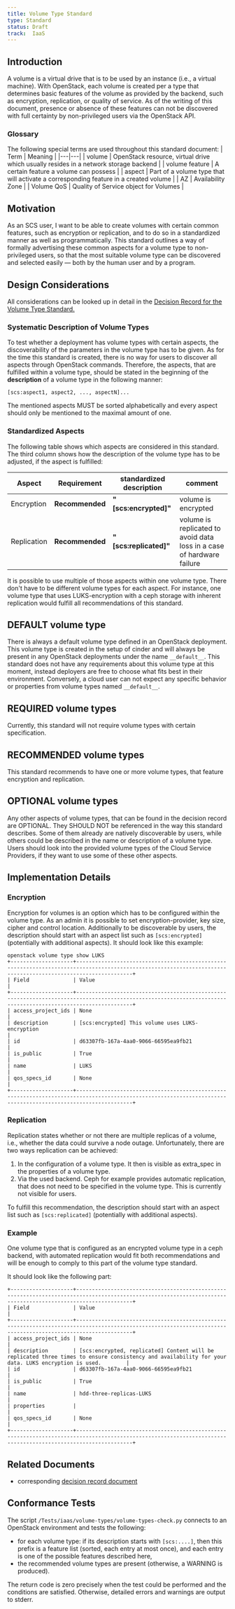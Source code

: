 ```yaml
---
title: Volume Type Standard
type: Standard
status: Draft
track:  IaaS
---
```


## Introduction

A volume is a virtual drive that is to be used by an instance (i.e., a virtual machine). With OpenStack,
each volume is created per a type that determines basic features of the volume as provided by the backend,
such as encryption, replication, or quality of service. As of the writing of this document, presence or absence of these
features can not be discovered with full certainty by non-privileged users via the OpenStack API.

### Glossary

The following special terms are used throughout this standard document:
| Term | Meaning |
|---|---|
| volume | OpenStack resource, virtual drive which usually resides in a network storage backend |
| volume feature | A certain feature a volume can possess |
| aspect | Part of a volume type that will activate a corresponding feature in a created volume |
| AZ | Availability Zone |
| Volume QoS | Quality of Service object for Volumes |

## Motivation

As an SCS user, I want to be able to create volumes with certain common features, such as encryption or
replication, and to do so in a standardized manner as well as programmatically.
This standard outlines a way of formally advertising these common aspects for a volume type to
non-privileged users, so that the most suitable volume type can be discovered and selected easily — both by
the human user and by a program.

## Design Considerations

All considerations can be looked up in detail in the [Decision Record for the Volume Type Standard.](https://github.com/SovereignCloudStack/standards/blob/main/Standards/scs-0111-v1-volume-type-decisions.md)

### Systematic Description of Volume Types

To test whether a deployment has volume types with certain aspects, the discoverability of the parameters in the volume type has to be given. As for the time this standard is created, there is no way for users to discover all aspects through OpenStack commands. Therefore, the aspects, that are fulfilled within a volume type, should be stated in the beginning of the **description** of a volume type in the following manner:

`[scs:aspect1, aspect2, ..., aspectN]...`

The mentioned aspects MUST be sorted alphabetically and every aspect should only be mentioned to the maximal amount of one.

### Standardized Aspects

The following table shows which aspects are considered in this standard. The third column shows how the description of the volume type has to be adjusted, if the aspect is fulfilled:

| Aspect | Requirement | standardized description | comment |
| ---- | ---- | ------ | ------ |
| Encryption | **Recommended** | **"[scs:encrypted]"** | volume is encrypted |
| Replication | **Recommended** | **"[scs:replicated]"** | volume is replicated to avoid data loss in a case of hardware failure |

It is possible to use multiple of those aspects within one volume type. There don't have to be different volume types for each aspect.
For instance, one volume type that uses LUKS-encryption with a ceph storage with inherent replication would fulfill all recommendations of this standard.

## DEFAULT volume type

There is always a default volume type defined in an OpenStack deployment. This volume type is created in the setup of cinder and will always be present in any OpenStack deployments under the name `__default__`. This standard does not have any requirements about this volume type at this moment, instead deployers are free to choose what fits best in their environment. Conversely, a cloud user can not expect any specific behavior or properties from volume types named `__default__`.

## REQUIRED volume types

Currently, this standard will not require volume types with certain specification.

## RECOMMENDED volume types

This standard recommends to have one or more volume types, that feature encryption and replication.

## OPTIONAL volume types

Any other aspects of volume types, that can be found in the decision record are OPTIONAL. They SHOULD NOT be referenced in the way this standard describes. Some of them already are natively discoverable by users, while others could be described in the name or description of a volume type. Users should look into the provided volume types of the Cloud Service Providers, if they want to use some of these other aspects.

## Implementation Details

### Encryption

Encryption for volumes is an option which has to be configured within the volume type. As an admin it is possible to set encryption-provider, key size, cipher and control location. Additionally to be discoverable by users, the description should start with an aspect list such as `[scs:encrypted]` (potentially with additional aspects). It should look like this example:

```text
openstack volume type show LUKS
+--------------------+--------------------------------------------------------------------------------------------------------------------------------------------------------------+
| Field              | Value                                                                                                                                                        |
+--------------------+--------------------------------------------------------------------------------------------------------------------------------------------------------------+
| access_project_ids | None                                                                                                                                                         |
| description        | [scs:encrypted] This volume uses LUKS-encryption                                                                                                             |
| id                 | d63307fb-167a-4aa0-9066-66595ea9fb21                                                                                                                         |
| is_public          | True                                                                                                                                                         |
| name               | LUKS                                                                                                                                                         |
| qos_specs_id       | None                                                                                                                                                         |
+--------------------+--------------------------------------------------------------------------------------------------------------------------------------------------------------+
```

### Replication

Replication states whether or not there are multiple replicas of a volume, i.e., whether the data could survive a node outage. Unfortunately, there are two ways replication can be achieved:

1. In the configuration of a volume type. It then is visible as extra_spec in the properties of a volume type.
2. Via the used backend. Ceph for example provides automatic replication, that does not need to be specified in the volume type. This is currently not visible for users.

To fulfill this recommendation, the description should start with an aspect list such as `[scs:replicated]` (potentially with additional aspects).

### Example

One volume type that is configured as an encrypted volume type in a ceph backend, with automated replication would fit both recommendations and will be enough to comply to this part of the volume type standard.

It should look like the following part:

```text
+--------------------+--------------------------------------------------------------------------------------------------------------------------------------------------------------+
| Field              | Value                                                                                                                                                        |
+--------------------+--------------------------------------------------------------------------------------------------------------------------------------------------------------+
| access_project_ids | None                                                                                                                                                         |
| description        | [scs:encrypted, replicated] Content will be replicated three times to ensure consistency and availability for your data. LUKS encryption is used.        |
| id                 | d63307fb-167a-4aa0-9066-66595ea9fb21                                                                                                                         |
| is_public          | True                                                                                                                                                         |
| name               | hdd-three-replicas-LUKS                                                                                                                                      |
| properties         |                                                                                                                                                              |
| qos_specs_id       | None                                                                                                                                                         |
+--------------------+--------------------------------------------------------------------------------------------------------------------------------------------------------------+
```

## Related Documents

- corresponding [decision record document](https://github.com/SovereignCloudStack/standards/blob/main/Standards/scs-0111-v1-volume-type-decisions.md)

## Conformance Tests

The script `/Tests/iaas/volume-types/volume-types-check.py` connects to an OpenStack environment and tests
the following:

- for each volume type: if its description starts with `[scs:....]`, then this prefix is a feature list
  (sorted, each entry at most once), and each entry is one of the possible features described here,
- the recommended volume types are present (otherwise, a WARNING is produced).

The return code is zero precisely when the test could be performed and the conditions are satisfied.
Otherwise, detailed errors and warnings are output to stderr.
